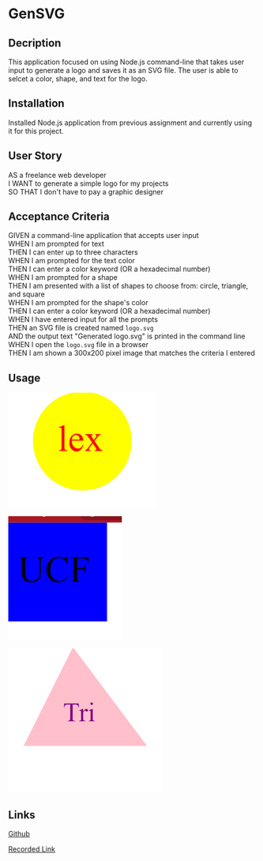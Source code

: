 # GenSVG

## Decription
This application focused on using Node.js command-line that takes user input to generate a logo and saves it as an SVG file. The user is able to selcet a color, shape, and text for the logo.

## Installation
Installed Node.js application from previous assignment and currently using it for this project.

## User Story
AS a freelance web developer<br>
I WANT to generate a simple logo for my projects<br>
SO THAT I don't have to pay a graphic designer

## Acceptance Criteria
GIVEN a command-line application that accepts user input<br>
WHEN I am prompted for text<br>
THEN I can enter up to three characters<br>
WHEN I am prompted for the text color<br>
THEN I can enter a color keyword (OR a hexadecimal number)<br>
WHEN I am prompted for a shape<br>
THEN I am presented with a list of shapes to choose from: circle, triangle, and square<br>
WHEN I am prompted for the shape's color<br>
THEN I can enter a color keyword (OR a hexadecimal number)<br>
WHEN I have entered input for all the prompts<br>
THEN an SVG file is created named `logo.svg`<br>
AND the output text "Generated logo.svg" is printed in the command line<br>
WHEN I open the `logo.svg` file in a browser<br>
THEN I am shown a 300x200 pixel image that matches the criteria I entered

## Usage
![app](images/circle.png)

![app](images/square.png)

![app](images/triangle.png)
## Links

[Github](https://github.com/Lexxvasquez/GenSVG)

[Recorded Link](https://drive.google.com/file/d/1eUddgBa2LInSTsgURTiSS46J4m8ZILKt/view)